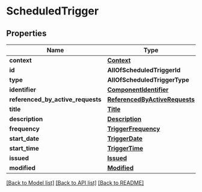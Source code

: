 # ScheduledTrigger

## Properties
Name | Type | Description | Notes
------------ | ------------- | ------------- | -------------
**context** | [**Context**](Context.md) |  | 
**id** | **AllOfScheduledTriggerId** |  | 
**type** | **AllOfScheduledTriggerType** |  | 
**identifier** | [**ComponentIdentifier**](ComponentIdentifier.md) |  | 
**referenced_by_active_requests** | [**ReferencedByActiveRequests**](ReferencedByActiveRequests.md) |  | 
**title** | [**Title**](Title.md) |  | 
**description** | [**Description**](Description.md) |  | [optional] 
**frequency** | [**TriggerFrequency**](TriggerFrequency.md) |  | 
**start_date** | [**TriggerDate**](TriggerDate.md) |  | [optional] 
**start_time** | [**TriggerTime**](TriggerTime.md) |  | [optional] 
**issued** | [**Issued**](Issued.md) |  | 
**modified** | [**Modified**](Modified.md) |  | 

[[Back to Model list]](../README.md#documentation-for-models) [[Back to API list]](../README.md#documentation-for-api-endpoints) [[Back to README]](../README.md)


